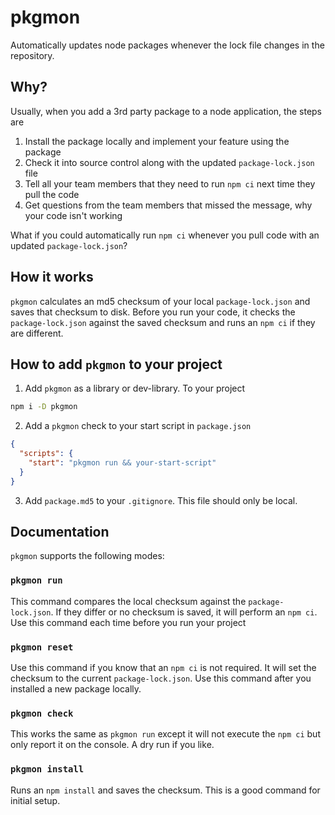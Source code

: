 # pkgmon
Automatically updates node packages whenever the lock file changes in the repository.

## Why?
Usually, when you add a 3rd party package to a node application, the steps are
1. Install the package locally and implement your feature using the package
2. Check it into source control along with the updated `package-lock.json` file
3. Tell all your team members that they need to run `npm ci` next time they pull the code
4. Get questions from the team members that missed the message, why your code isn't working

What if you could automatically run `npm ci` whenever you pull code with an updated `package-lock.json`?

## How it works
`pkgmon` calculates an md5 checksum of your local `package-lock.json` and saves that checksum to disk. Before you run your code, it checks the `package-lock.json` against the saved checksum and runs an `npm ci` if they are different.

## How to add `pkgmon` to your project
1. Add `pkgmon` as a library or dev-library. To your project
```bash
npm i -D pkgmon
```
2. Add a `pkgmon` check to your start script in `package.json`
```json
{
  "scripts": {
    "start": "pkgmon run && your-start-script"
  }
}
```
3. Add `package.md5` to your `.gitignore`. This file should only be local.

## Documentation

`pkgmon` supports the following modes:

### `pkgmon run`
This command compares the local checksum against the `package-lock.json`. If they differ or no checksum is saved, it will perform an `npm ci`. Use this command each time before you run your project

### `pkgmon reset`
Use this command if you know that an `npm ci` is not required. It will set the checksum to the current `package-lock.json`. Use this command after you installed a new package locally.

### `pkgmon check`
This works the same as `pkgmon run` except it will not execute the `npm ci` but only report it on the console. A dry run if you like.

### `pkgmon install`
Runs an `npm install` and saves the checksum. This is a good command for initial setup.
